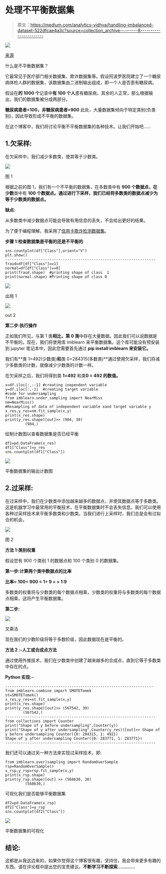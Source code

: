 # 处理不平衡数据集

> 原文：<https://medium.com/analytics-vidhya/handling-imbalanced-dataset-522dfcae4a3c?source=collection_archive---------8----------------------->

![](img/cdccfbc032d8ece4eb387ff13c594fe4.png)

[来源](https://www.google.com/search?q=imbalanced&sxsrf=ALeKk02krvOkQrfpgAhAN0Z5Ppiw5fqn9w:1607501135495&source=lnms&tbm=isch&sa=X&ved=2ahUKEwi7yaCxuMDtAhWOcn0KHblVBpkQ_AUoAXoECBUQAw&biw=1366&bih=625#imgrc=hwwH_S5W511I-M)

什么是不平衡数据集？

它最常见于医疗部门相关数据集、欺诈数据集等。假设阿波罗医院建立了一个糖尿病体检人群的数据集，该数据集由二进制输出组成，即一个人是否患有糖尿病。

假设在**的 1000 个**记录中**有 100 个人**患有糖尿病，其余的人正常，那么根据输出，我们的数据集被分成两部分。

**糖尿病患者=100，非糖尿病患者=900** 此处，大量数据集倾向于特定类别(负类别)，因此导致形成不平衡的数据集。

在这个博客中，我们将讨论平衡不平衡数据集的各种技术。让我们开始吧……

## 1.欠采样:

在欠采样中，我们减少多数类，使其等于少数类。

![](img/61ed356d08ac9591f47a32db5ec8a8fd.png)

图 1

根据之前的图 1，我们有一个不平衡的数据集，在多数类中有 **900 个数据点，在少数**类中有 **100 个数据点。通过进行下采样，我们已经将多数类的数据点减少为等于少数类的数据点。**

**缺点:**

从多数类中减少数据点可能会导致有用信息的丢失，不会给出更好的结果。

为了便于编程理解，我采用了[信用卡欺诈检测数据集](https://www.kaggle.com/mlg-ulb/creditcardfraud?select=creditcard.csv)。

**步骤 1:检查数据集是平衡的还是不平衡的**

```
sns.countplot(df["Class"],orient="V")
plt.show()
--------------------------------------------------------------------
fraud=df[df["Class"]==1]  
normal=df[df["Class"]==0]
print(fraud.shape)  #printing shape of class  1
print(normal.shape) #Printing shape of class 0
```

![](img/c0ada0f4aec0862703edb0b2f5fb88b0.png)

出局 1

![](img/13819d1d179801d58879dab5b75aaeba.png)

out 2

**第二步:执行操作**

正如我们所见，与第 1 类**相比，第 0 类**中存在大量数据。因此我们可以说数据是不平衡的。现在，我们将使用库 imblearn 来平衡数据集。这个库可能没有预安装到 jupyter 笔记本中，因此您需要首先通过 **pip install imblearn 来安装它。**

我们有**类 1=492(少数类)**和**类 0=284315(多数类)**通过使用欠采样，我们将减少多数类的计数，就像减少少数类的计数一样。

在欠采样之后，我们将得到类 **1=492** 和类**0 = 492 的数值。**

```
x=df.iloc[:,:-1] #creating inependent variable
y=df.iloc[:,-1]  #creating target variable
#code for undersampling
from imblearn.under_sampling import NearMiss
nm=NearMiss()
#Resampling of data of independent variable xand target variable y x_res,y_res=nm.fit_sample(x,y)
print(x_res.shape)
print(y_res.shape)[out]>> (984, 30)
         (984,)
```

绘制计数图以查看数据集是否已经平衡

```
df1=pd.DataFrame(x_res)
df1["Class"]=y_res
sns.countplot(df1["Class"])
```

![](img/daa88febdbc07d466f787b141f292593.png)

平衡数据集的输出计数图

## 2.过采样:

在过采样中，我们在少数类中添加越来越多的数据点，并使其数据点等于多数类。这是机器学习中最常用的平衡技术，在平衡数据集时不会丢失信息。我们可以使用各种过采样技术来平衡多数类和少数类。当我们进行上采样时，我们总是会有过拟合的机会。

![](img/6cef11d7ed0b1282eff76c281807de30.png)

图 2

**方法 1:类别权重**

假设您有 900 个类别 1 的数据点和 100 个类别 0 的数据集。

**第一步:计算两个类中数据点的比率**

**比率= 100÷ 900 = 1÷ 9 = > 1:9**

多数类的权重将与少数类的每个数据点相乘，少数类的权重将与多数类的每个数据点相乘，这将产生平衡数据集。

**第二步:**

![](img/3472fd3ef92c99bcc3e5a4509fe7e62d.png)

叉乘法

现在我们的少数阶级将等于多数阶级，因此数据现在是平衡的。

**方法 2 :-人工或合成点方法**

通过使用外推技术，我们在少数类中创建了越来越多的合成点，直到它等于多数类中存在的点。

**Python 实现:-**

```
-------------------------------------------------------------------
from imblearn.combine import SMOTETomek
st=SMOTETomek()
x_res,y_res=st.fit_sample(x,y)
print(x_res.shape)
print(y_res.shape)[out]>> (567542, 30)
        (567542,)
--------------------------------------------------------------------
from collections import Counter
print("Shape of y before undersampling",Counter(y))
print("Shape of y after undersampling",Counter(y_res))[out]>> Shape of y before undersampling Counter({0: 284315, 1: 492})
Shape of y after undersampling Counter({0: 283771, 1: 283771})
--------------------------------------------------------------------
```

我们还可以通过另一种方法来实现过采样技术，即:

```
from imblearn.over)sampling import RandomOverSample
rsp=RandomOverSample()
x_rsp,y_rsp=rsp.fit_sample(x,y)
print(x_rsp.shape)
print(y_rsp.shape)[out] >> (568630, 30)
         (568630,)
```

可视化我们是否能够平衡数据集

```
df2=pd.DataFrame(x_rsp)
df2["Class"]=y_rsp
sns.countplot(df2["Class"])
```

![](img/95c4644ad5133db486876faa5a75c698.png)

平衡数据集的可视化

## 结论:

这都是从我这边来的，如果你觉得这个博客很有趣，坚持住，我会带来更多有趣的东西。请在评论框中提出您的宝贵建议。**不断学习不断探索…………**